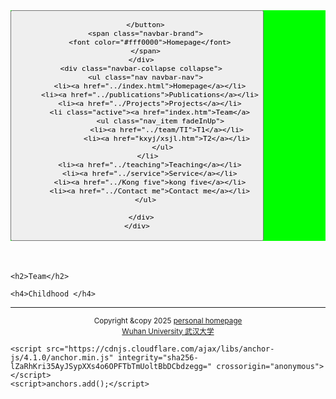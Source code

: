  
<html lang="en-US">
  <head>
    <meta charset="UTF-8">
    <meta http-equiv="X-UA-Compatible" content="IE=edge">
    <meta name="viewport" content="width=device-width, initial-scale=1">

   <!--***************-->
  
 <title>ZhouZhonghong's ....  </title>
    <meta name="google-site-verification" content="4aUJl2I7hcddtjYkcxpnrotZMt3zwgFPboCdEiZsUc0" />
    <meta charset="utf-8" />
    <meta http-equiv="X-UA-Compatible" content="IE=edge" />
    <meta name="viewport" content="width=device-width,initial-scale=1.0" />
    <meta name="description" content="ZhouZhonghong's Home Page" />
    <meta name="author" content="ZhouZhonghong" />
 <link rel="shortcut icon" href="favicon.ico" />
 <link href="https://fonts.googleapis.com/css?family=Lato:300,400,300italic,400italic" rel="stylesheet" type="text/css" />
    <link href="https://fonts.googleapis.com/css?family=Montserrat:400,700" rel="stylesheet" type="text/css" />

 <link href="https://apps.bdimg.com/libs/bootstrap/3.3.4/css/bootstrap.min.css" rel="stylesheet" />

  <link href="https://apps.bdimg.com/libs/fontawesome/4.2.0/css/font-awesome.min.css" rel="stylesheet" />

 <link id="theme-style" rel="stylesheet" href="styles.min.css" />
 <title>zhouzhonghong - Wuhan University</title>

  <link href="static/bootstrap/css/bootstrap.css" rel="stylesheet" />
  <link href="static/xin.css" rel="stylesheet" />




 <link rel="stylesheet" href="../static/pixyll.css" type="text/css" />
</head>
 <title>Homepage-ZhouZhonghong's Home Page,  .... </title>
<body>
 <!-- ******HEADER****** -->

  <!--/head-->
  <body>
   <div class="container-lg px-3 my-5 markdown-body">
   </div> 
   <head>
   <meta charset="utf-8" />
   <meta name="author" content="personal homepage" />
   <meta name="viewport" content="width=device-width, initial-scale=1.0" />
   </head>

   <title>Team</title>

   <link href="../static/bootstrap/css/bootstrap.css" rel="stylesheet" />
   <link href="../static/xin.css" rel="stylesheet" />


   

  <body>

  <nav class="navbar navbar-inverse navbar-fixed-top">
   <nav style="background-color:#00ff00;hieght:100px;"> 
    <div class="container">
      <div class="navbar-header">
        <button type="button" class="navbar-toggle" data-toggle="collapse" data-target=".navbar-collapse">
          <span class="icon-bar"></span>
          <span class="icon-bar"></span>
          <span class="icon-bar"></span>

        </button>
        <span class="navbar-brand">
          <font color="#fff0000">Homepage</font>
        </span>
      </div>
      <div class="navbar-collapse collapse">
        <ul class="nav navbar-nav">
          <li><a href="../index.html">Homepage</a></li>
          <li><a href="../publications">Publications</a></li>
          <li><a href="../Projects">Projects</a></li>
          <li class="active"><a href="index.htm">Team</a>
               <ul class="nav_item fadeInUp">
                  <li><a href="../team/TI">T1</a></li>
                  <li><a href="kxyj/xsjl.htm">T2</a></li>
                </ul>
           </li>  
          <li><a href="../teaching">Teaching</a></li>
          <li><a href="../service">Service</a></li>
          <li><a href="../Kong five">kong five</a></li>
          <li><a href="../Contact me">Contact me</a></li>
        </ul>
        
      </div>
    </div>
   </nav>
  </nav>
  <div class="container" style="margin-top: 50px;">

    <h2>Team</h2>

    <h4>Childhood </h4>
  
  
   
 <hr/> 
 
  <div align="center">
      <small>Copyright &amp;copy 2025 <a href="https://zhouzh0201.github.io/"> personal homepage</a></small>
      <br />
      <small><a href="https://www.whu.edu.cn/">Wuhan University 武汉大学</a></small>
  </div>

 
<script src="../static/jquery.js"></script>
<script src="../static/bootstrap/js/bootstrap.js"></script>

 
</div></body> 


      
    
    <script src="https://cdnjs.cloudflare.com/ajax/libs/anchor-js/4.1.0/anchor.min.js" integrity="sha256-lZaRhKri35AyJSypXXs4o6OPFTbTmUoltBbDCbdzegg=" crossorigin="anonymous"></script>
    <script>anchors.add();</script>
 
 
